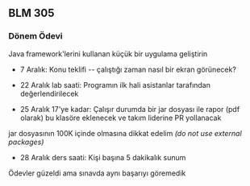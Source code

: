 ﻿## BLM 305 
### Dönem Ödevi

Java framework'lerini kullanan küçük bir uygulama geliştirin

* 7 Aralık: Konu teklifi -- çalıştığı zaman nasıl bir ekran görünecek?

* 22 Aralık lab saati: Programın ilk hali asistanlar tarafından değerlendirilecek

* 25 Aralık 17'ye kadar: Çalışır durumda bir jar dosyası ile rapor (pdf olarak) bu klasöre eklenecek ve takım liderine PR yollanacak

jar dosyasının 100K içinde olmasına dikkat edelim _(do not use external packages)_

* 28 Aralık ders saati: Kişi başına 5 dakikalık sunum

Ödevler güzeldi ama sınavda aynı başarıyı göremedik
